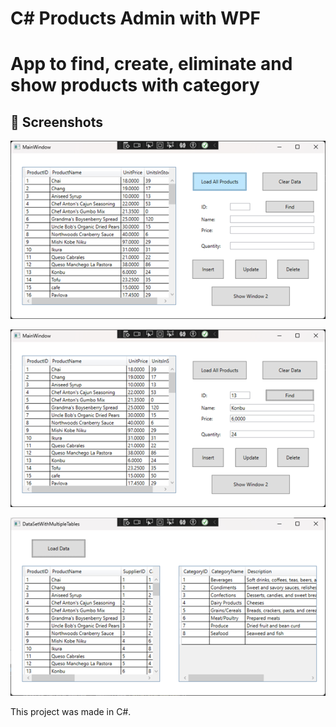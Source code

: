 # C# Products Admin with WPF
App to find, create, eliminate and show products with category
=======

## 📸 Screenshots
![Main Interface](./screenshots/main.png)

![Products](./screenshots/find_Option.png)

![Window 2](./screenshots/window2.png)




This project was made in C#.

